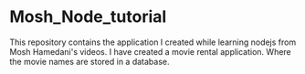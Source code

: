 # Mosh_Node_tutorial
This repository contains the application I created while learning nodejs from Mosh Hamedani's videos. I have created a movie rental application. Where the movie names are stored in a database.
